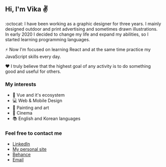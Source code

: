 ## Hi, I'm Vika :v:

:octocat: I have been working as a graphic designer for three years. I mainly designed outdoor and print advertising and sometimes drawn illustrations. 
In early 2020 I decided to change my life and expand my abilities, so I started learning programming languages. 

:zap: Now I'm focused on learning React and at the same time practice my JavaScript skills every day.

:heart: I truly believe that the highest goal of any activity is to do something good and useful for others.



### My interests

* :deciduous_tree: Vue and it's ecosystem
* :computer: Web & Mobile Design
* :art: Painting and art
* :movie_camera: Cinema
* :books: English and Korean languages

### Feel free to contact me

* [LinkedIn](https://www.linkedin.com/in/wiktoria-agarkowa-5b3626155/)
* [My personal site](https://wiktoriaagarkowa.github.io/Portfolio/index.html)
* [Behance](https://www.behance.net/Viktoriya_097a)
* [Email](mailto:victoriaagarkova96@gmail.com)

